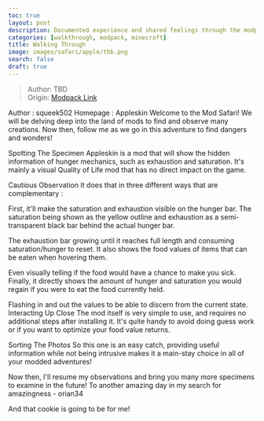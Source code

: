 ```yaml
---
toc: true
layout: post
description: Documented experience and shared feelings through the modpack.
categories: [walkthrough, modpack, minecraft]
title: Walking Through
image: images/safari/apple/thb.png
search: false
draft: true
---
```

>Author: TBD  
Origin: [Modpack Link]()

Author : squeek502
Homepage : Appleskin
Welcome to the Mod Safari! We will be delving deep into the land of mods to find and observe many creations. Now then, follow me as we go in this adventure to find dangers and wonders!

Spotting The Specimen
Appleskin is a mod that will show the hidden information of hunger mechanics, such as exhaustion and saturation. It's mainly a visual Quality of Life mod that has no direct impact on the game.

Cautious Observation
It does that in three different ways that are complementary :

First, it'll make the saturation and exhaustion visible on the hunger bar. The saturation being shown as the yellow outline and exhaustion as a semi-transparent black bar behind the actual hunger bar.

The exhaustion bar growing until it reaches full length and consuming saturation/hunger to reset.
It also shows the food values of items that can be eaten when hovering them.

Even visually telling if the food would have a chance to make you sick.
Finally, it directly shows the amount of hunger and saturation you would regain if you were to eat the food currently held.

Flashing in and out the values to be able to discern from the current state.
Interacting Up Close
The mod itself is very simple to use, and requires no additional steps after installing it. It's quite handy to avoid doing guess work or if you want to optimize your food value returns.

Sorting The Photos
So this one is an easy catch, providing useful information while not being intrusive makes it a main-stay choice in all of your modded adventures!

Now then, I'll resume my observations and bring you many more specimens to examine in the future! To another amazing day in my search for amazingness - orian34

And that cookie is going to be for me!


<script src="https://utteranc.es/client.js"
        repo="orian34/travelogues"
        issue-term="title"
        label="Comment"
        theme="github-dark"
        crossorigin="anonymous"
        async>
</script>
